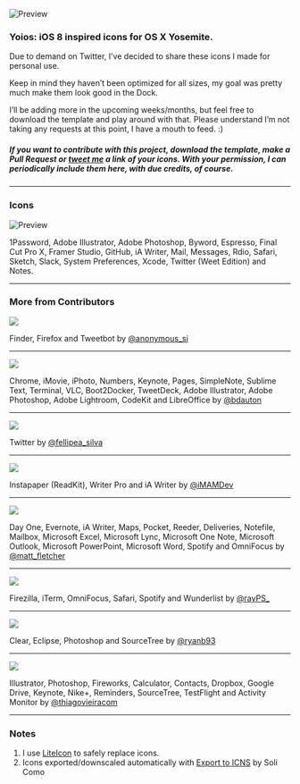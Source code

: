 ![Preview](https://raw.githubusercontent.com/mmarfil/yoios/master/preview.png)

### Yoios: iOS 8 inspired icons for OS X Yosemite.

Due to demand on Twitter, I’ve decided to share these icons I made for personal use.

Keep in mind they haven’t been optimized for all sizes, my goal was pretty much make them look good in the Dock.

I’ll be adding more in the upcoming weeks/months, but feel free to download the template and play around with that. Please understand I’m not taking any requests at this point, I have a mouth to feed. :)

##### If you want to contribute with this project, download the template, make a Pull Request or [tweet me](http://twitter.com/marcelomarfil) a link of your icons. With your permission, I can periodically include them here, with due credits, of course.

---

### Icons

![Preview](https://raw.githubusercontent.com/mmarfil/yoios/master/Previews/mm_preview_1130b.png)

1Password, Adobe Illustrator, Adobe Photoshop, Byword, Espresso, Final Cut Pro X, Framer Studio, GitHub, iA Writer, Mail, Messages, Rdio, Safari, Sketch, Slack, System Preferences, Xcode, Twitter (Weet Edition) and Notes.

---

### More from Contributors

![](https://raw.githubusercontent.com/mmarfil/yoios/master/Previews/anonymoussi_preview_1127.png)

Finder, Firefox and Tweetbot by [@anonymous_si](http://twitter.com/anonymous_si)

---

![](https://raw.githubusercontent.com/mmarfil/yoios/master/Previews/benjamindauton_preview_1201.png)

Chrome, iMovie, iPhoto, Numbers, Keynote, Pages, SimpleNote, Sublime Text, Terminal, VLC, Boot2Docker, TweetDeck, Adobe Illustrator, Adobe Photoshop, Adobe Lightroom, CodeKit and LibreOffice by [@bdauton](http://twitter.com/bdauton)

---

![](https://raw.githubusercontent.com/mmarfil/yoios/master/Previews/felipesilva_preview_1127.png)

Twitter by [@fellipea_silva](http://twitter.com/fellipea_silva)

---

![](https://raw.githubusercontent.com/mmarfil/yoios/master/Previews/matiasmelian_preview_1127.png)

Instapaper (ReadKit), Writer Pro and iA Writer by [@iMAMDev](http://twitter.com/iMAMDev)

---

![](https://raw.githubusercontent.com/mmarfil/yoios/master/Previews/mattfletcher_preview_1130b.png)

Day One, Evernote, iA Writer, Maps, Pocket, Reeder, Deliveries, Notefile, Mailbox, Microsoft Excel, Microsoft Lync, Microsoft One Note, Microsoft Outlook, Microsoft PowerPoint, Microsoft Word, Spotify and OmniFocus by [@matt_fletcher](http://twitter.com/matt_fletcher)

---

![](https://raw.githubusercontent.com/mmarfil/yoios/master/Previews/rayps_preview_1127.png)

Firezilla, iTerm, OmniFocus, Safari, Spotify and Wunderlist by [@rayPS_](http://twitter.com/rayps_)

---

![](https://raw.githubusercontent.com/mmarfil/yoios/master/Previews/ryanburke_preview_1127.png)

Clear, Eclipse, Photoshop and SourceTree by [@ryanb93](http://twitter.com/ryanb93)

---

![](https://raw.githubusercontent.com/mmarfil/yoios/master/Previews/thiagovieira_preview_1127.png)

Illustrator, Photoshop, Fireworks, Calculator, Contacts, Dropbox, Google Drive, Keynote, Nike+, Reminders, SourceTree, TestFlight and Activity Monitor by [@thiagovieiracom](https://twitter.com/thiagovieiracom)

---

### Notes

1. I use [LiteIcon](http://www.freemacsoft.net/liteicon/) to safely replace icons.
2. Icons exported/downscaled automatically with [Export to ICNS](https://github.com/solicomo/export-to-icns) by Soli Como

